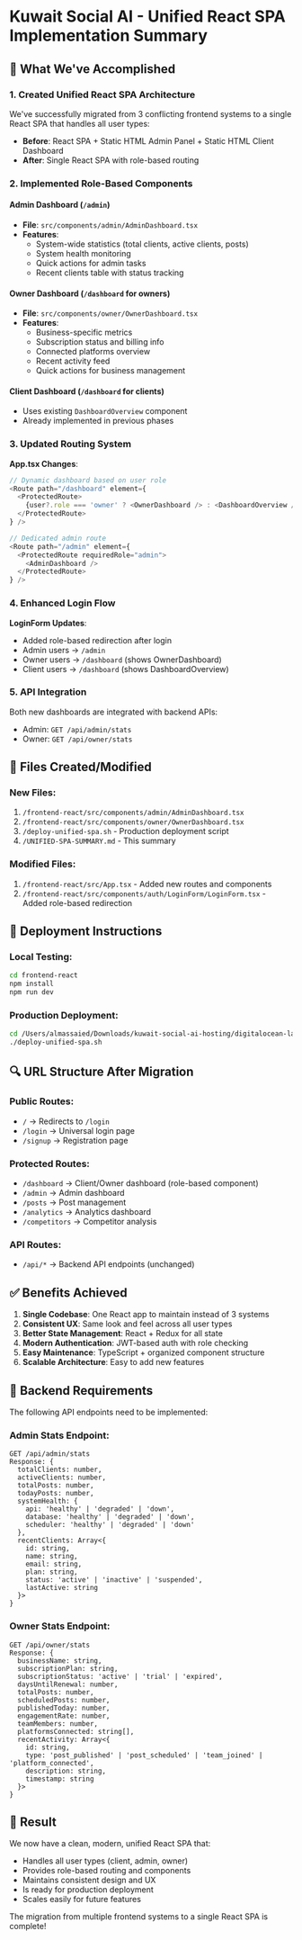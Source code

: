 # Kuwait Social AI - Unified React SPA Implementation Summary

## 🎯 What We've Accomplished

### 1. **Created Unified React SPA Architecture**
We've successfully migrated from 3 conflicting frontend systems to a single React SPA that handles all user types:
- **Before**: React SPA + Static HTML Admin Panel + Static HTML Client Dashboard
- **After**: Single React SPA with role-based routing

### 2. **Implemented Role-Based Components**

#### Admin Dashboard (`/admin`)
- **File**: `src/components/admin/AdminDashboard.tsx`
- **Features**:
  - System-wide statistics (total clients, active clients, posts)
  - System health monitoring
  - Quick actions for admin tasks
  - Recent clients table with status tracking

#### Owner Dashboard (`/dashboard` for owners)
- **File**: `src/components/owner/OwnerDashboard.tsx`
- **Features**:
  - Business-specific metrics
  - Subscription status and billing info
  - Connected platforms overview
  - Recent activity feed
  - Quick actions for business management

#### Client Dashboard (`/dashboard` for clients)
- Uses existing `DashboardOverview` component
- Already implemented in previous phases

### 3. **Updated Routing System**

**App.tsx Changes**:
```typescript
// Dynamic dashboard based on user role
<Route path="/dashboard" element={
  <ProtectedRoute>
    {user?.role === 'owner' ? <OwnerDashboard /> : <DashboardOverview />}
  </ProtectedRoute>
} />

// Dedicated admin route
<Route path="/admin" element={
  <ProtectedRoute requiredRole="admin">
    <AdminDashboard />
  </ProtectedRoute>
} />
```

### 4. **Enhanced Login Flow**

**LoginForm Updates**:
- Added role-based redirection after login
- Admin users → `/admin`
- Owner users → `/dashboard` (shows OwnerDashboard)
- Client users → `/dashboard` (shows DashboardOverview)

### 5. **API Integration**

Both new dashboards are integrated with backend APIs:
- Admin: `GET /api/admin/stats`
- Owner: `GET /api/owner/stats`

## 📁 Files Created/Modified

### New Files:
1. `/frontend-react/src/components/admin/AdminDashboard.tsx`
2. `/frontend-react/src/components/owner/OwnerDashboard.tsx`
3. `/deploy-unified-spa.sh` - Production deployment script
4. `/UNIFIED-SPA-SUMMARY.md` - This summary

### Modified Files:
1. `/frontend-react/src/App.tsx` - Added new routes and components
2. `/frontend-react/src/components/auth/LoginForm/LoginForm.tsx` - Added role-based redirection

## 🚀 Deployment Instructions

### Local Testing:
```bash
cd frontend-react
npm install
npm run dev
```

### Production Deployment:
```bash
cd /Users/almassaied/Downloads/kuwait-social-ai-hosting/digitalocean-latest
./deploy-unified-spa.sh
```

## 🔍 URL Structure After Migration

### Public Routes:
- `/` → Redirects to `/login`
- `/login` → Universal login page
- `/signup` → Registration page

### Protected Routes:
- `/dashboard` → Client/Owner dashboard (role-based component)
- `/admin` → Admin dashboard
- `/posts` → Post management
- `/analytics` → Analytics dashboard
- `/competitors` → Competitor analysis

### API Routes:
- `/api/*` → Backend API endpoints (unchanged)

## ✅ Benefits Achieved

1. **Single Codebase**: One React app to maintain instead of 3 systems
2. **Consistent UX**: Same look and feel across all user types
3. **Better State Management**: React + Redux for all state
4. **Modern Authentication**: JWT-based auth with role checking
5. **Easy Maintenance**: TypeScript + organized component structure
6. **Scalable Architecture**: Easy to add new features

## 🔧 Backend Requirements

The following API endpoints need to be implemented:

### Admin Stats Endpoint:
```
GET /api/admin/stats
Response: {
  totalClients: number,
  activeClients: number,
  totalPosts: number,
  todayPosts: number,
  systemHealth: {
    api: 'healthy' | 'degraded' | 'down',
    database: 'healthy' | 'degraded' | 'down',
    scheduler: 'healthy' | 'degraded' | 'down'
  },
  recentClients: Array<{
    id: string,
    name: string,
    email: string,
    plan: string,
    status: 'active' | 'inactive' | 'suspended',
    lastActive: string
  }>
}
```

### Owner Stats Endpoint:
```
GET /api/owner/stats
Response: {
  businessName: string,
  subscriptionPlan: string,
  subscriptionStatus: 'active' | 'trial' | 'expired',
  daysUntilRenewal: number,
  totalPosts: number,
  scheduledPosts: number,
  publishedToday: number,
  engagementRate: number,
  teamMembers: number,
  platformsConnected: string[],
  recentActivity: Array<{
    id: string,
    type: 'post_published' | 'post_scheduled' | 'team_joined' | 'platform_connected',
    description: string,
    timestamp: string
  }>
}
```

## 🎉 Result

We now have a clean, modern, unified React SPA that:
- Handles all user types (client, admin, owner)
- Provides role-based routing and components
- Maintains consistent design and UX
- Is ready for production deployment
- Scales easily for future features

The migration from multiple frontend systems to a single React SPA is complete!